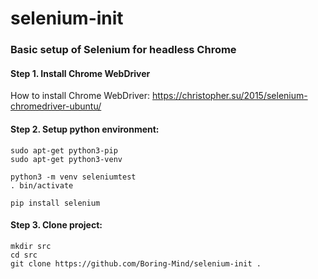 # selenium-init
### Basic setup of Selenium for headless Chrome

#### Step 1. Install Chrome WebDriver

How to install Chrome WebDriver:
https://christopher.su/2015/selenium-chromedriver-ubuntu/

#### Step 2. Setup python environment:
```
sudo apt-get python3-pip
sudo apt-get python3-venv

python3 -m venv seleniumtest
. bin/activate

pip install selenium
```

#### Step 3. Clone project:
```
mkdir src
cd src
git clone https://github.com/Boring-Mind/selenium-init .
```
